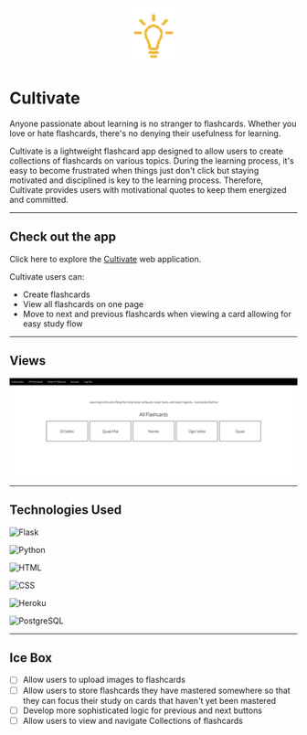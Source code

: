 <p align="center">
<img width="100" src="myapp/static/images/Cultivate_Favicon2.png")
</p>

# Cultivate

Anyone passionate about learning is no stranger to flashcards. Whether you love or hate flashcards, there's no denying their usefulness for learning. 

Cultivate is a lightweight flashcard app designed to allow users to create collections of flashcards on various topics. During the learning process, it's easy to become frustrated when things just don't click but staying motivated and disciplined is key to the learning process. Therefore, Cultivate provides users with motivational quotes to keep them energized and committed. 

---
## Check out the app

Click here to explore the [Cultivate](https://cultivate-learning.herokuapp.com/) web application. 

Cultivate users can:
* Create flashcards
* View all flashcards on one page
* Move to next and previous flashcards when viewing a card allowing for easy study flow

---
## Views
![All Flashcards View](myapp/static/images/View%20Cultivate.png)

---
## Technologies Used
![Flask](https://img.shields.io/badge/Flask-000000?style=for-the-badge&logo=flask&logoColor=white)

![Python](https://img.shields.io/badge/Python-3776AB?style=for-the-badge&logo=python&logoColor=white)

![HTML](https://img.shields.io/badge/HTML5-E34F26?style=for-the-badge&logo=html5&logoColor=white)

![CSS](https://img.shields.io/badge/CSS-239120?&style=for-the-badge&logo=css3&logoColor=white)

![Heroku](https://img.shields.io/badge/Heroku-430098?style=for-the-badge&logo=heroku&logoColor=white)

![PostgreSQL](https://img.shields.io/badge/PostgreSQL-316192?style=for-the-badge&logo=postgresql&logoColor=white)

---
## Ice Box

- [ ] Allow users to upload images to flashcards
- [ ] Allow users to store flashcards they have mastered somewhere so that they can focus their study on cards that haven't yet been mastered
- [ ] Develop more sophisticated logic for previous and next buttons 
- [ ] Allow users to view and navigate Collections of flashcards 
